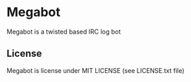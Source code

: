 Megabot
=======

Megabot is a twisted based IRC log bot

License
-------

Megabot is license under MIT LICENSE (see LICENSE.txt file)
